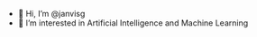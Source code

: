 - 👋 Hi, I’m @janvisg
- 👀 I’m interested in Artificial Intelligence and Machine Learning

<!---
janvisg/janvisg is a ✨ special ✨ repository because its `README.md` (this file) appears on your GitHub profile.
You can click the Preview link to take a look at your changes.
--->
